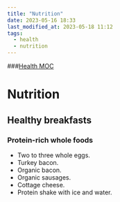 ```yaml
---
title: "Nutrition"
date: 2023-05-16 18:33
last_modified_at: 2023-05-18 11:12
tags:
  - health
  - nutrition
---
```

###[Health MOC](Health%20MOC.md)

# Nutrition

## Healthy breakfasts

### Protein-rich whole foods

* Two to three whole eggs.
* Turkey bacon.
* Organic bacon.
* Organic sausages.
* Cottage cheese.
* Protein shake with ice and water.